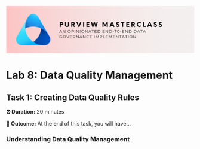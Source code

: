 ![Banner](./assets/banner.png)

# Lab 8: Data Quality Management

## Task 1: Creating Data Quality Rules

**⏰ Duration:** 20 minutes

**🎯 Outcome:** At the end of this task, you will have...

### Understanding Data Quality Management

